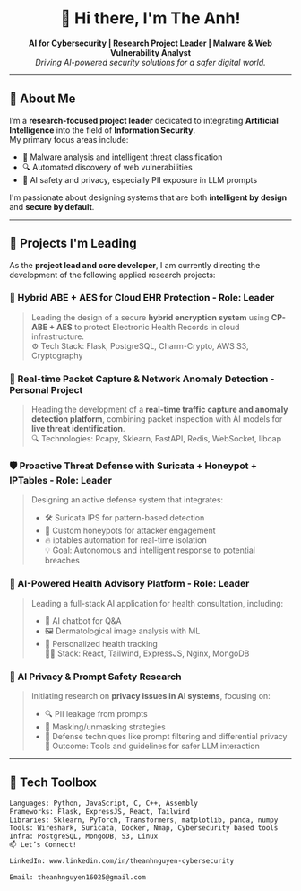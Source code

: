 <h1 align="center">👋 Hi there, I'm The Anh!</h1>

<p align="center">
  <b>AI for Cybersecurity | Research Project Leader | Malware & Web Vulnerability Analyst</b><br>
  <i>Driving AI-powered security solutions for a safer digital world.</i>
</p>

---

## 🔬 About Me

I’m a <b>research-focused project leader</b> dedicated to integrating <b>Artificial Intelligence</b> into the field of <b>Information Security</b>.  
My primary focus areas include:

- 🧠 Malware analysis and intelligent threat classification  
- 🔍 Automated discovery of web vulnerabilities  
- 🔐 AI safety and privacy, especially PII exposure in LLM prompts

I'm passionate about designing systems that are both <b>intelligent by design</b> and <b>secure by default</b>.

---

## 🚀 Projects I'm Leading

As the <b>project lead and core developer</b>, I am currently directing the development of the following applied research projects:

### 🏥 Hybrid ABE + AES for Cloud EHR Protection - Role: Leader
> Leading the design of a secure <b>hybrid encryption system</b> using <b>CP-ABE + AES</b> to protect Electronic Health Records in cloud infrastructure.  
> ⚙️ Tech Stack: Flask, PostgreSQL, Charm-Crypto, AWS S3, Cryptography

### 📡 Real-time Packet Capture & Network Anomaly Detection - Personal Project
> Heading the development of a <b>real-time traffic capture and anomaly detection platform</b>, combining packet inspection with AI models for <b>live threat identification</b>.  
> 🔍 Technologies: Pcapy, Sklearn, FastAPI, Redis, WebSocket, libcap

### 🛡️ Proactive Threat Defense with Suricata + Honeypot + IPTables - Role: Leader
> Designing an active defense system that integrates:  
> - 🛠️ Suricata IPS for pattern-based detection  
> - 🎯 Custom honeypots for attacker engagement  
> - 🔥 iptables automation for real-time isolation  
> 💡 Goal: Autonomous and intelligent response to potential breaches

### 🧬 AI-Powered Health Advisory Platform - Role: Leader
> Leading a full-stack AI application for health consultation, including:  
> - 🤖 AI chatbot for Q&A  
> - 🖼️ Dermatological image analysis with ML  
> - 🧠 Personalized health tracking  
> 👨‍💻 Stack: React, Tailwind, ExpressJS, Nginx, MongoDB

### 🔐 AI Privacy & Prompt Safety Research
> Initiating research on <b>privacy issues in AI systems</b>, focusing on:  
> - 🔍 PII leakage from prompts  
> - 🔏 Masking/unmasking strategies  
> - 🤫 Defense techniques like prompt filtering and differential privacy  
> 🎯 Outcome: Tools and guidelines for safer LLM interaction

---

## 🧰 Tech Toolbox

```bash
Languages: Python, JavaScript, C, C++, Assembly
Frameworks: Flask, ExpressJS, React, Tailwind
Libraries: Sklearn, PyTorch, Transformers, matplotlib, panda, numpy
Tools: Wireshark, Suricata, Docker, Nmap, Cybersecurity based tools
Infra: PostgreSQL, MongoDB, S3, Linux
📫 Let’s Connect!

LinkedIn: www.linkedin.com/in/theanhnguyen-cybersecurity

Email: theanhnguyen16025@gmail.com
